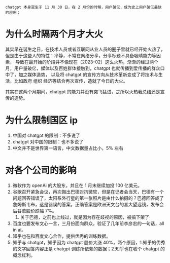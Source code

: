 `chatgpt 本身诞生于 11 月 30 日，在 2 月份的时候，用户破亿，成为史上用户破亿最快的应用；`

# 为什么时隔两个月才大火

其实早在诞生之日，在技术人员或者互联网从业人员的圈子里就已经开始火热了，但是由于这些人的特性：冷静，不常在网络分享，分享标题不具备吸睛能力等因素，
导致在最开始的阶段并不像现在（2023-02）这么火热，渐渐的经过两个月，用户量破亿，媒体以及百姓群体接触到，chatgpt 也就传播到爱传播的群众口中了，加之媒体造势， 以及将 chatgpt
的宣传方向从技术革新变成了将技术与生活，比如政府 组织 经济等结合再次宣传，造就了今日的大火。

其实在这两个月期间，chatgpt 的能力并没有突飞猛进，之所以火热我总结还是宣传的造势。

# 为什么限制国区 ip

1. 中国对 chatgpt 的限制：不多说了
2. chatgpt 对中国的限制：也不多说了
3. 中文并不是世界第一语言，中文数据量占比小，5% 左右

# 对各个公司的影响

1. 微软作为 openAi 的大股东，并且在 1 月末继续加投 100 亿美元。
2. 谷歌召开紧急会议，再次搬出巴德对抗微软，但是在记者会当天，巴德有一个问题回答错误了，太阳系外行星的第一张照片是由什么拍摄的？巴德回答成了詹姆斯韦布，这是错误的答案，正确答案是欧洲天文台的甚大望远镜，发布会后谷歌股价跌幅 7%。
    1. 关于巴德，之前也上线过，就是因为存在歧视的原因，被搞下架了
3. 百度也要发布文心一言，三月份面向群众，验证了几年前李彦宏的一句话，all in ai。
4. 知乎也在和百度文心合作，提供优秀的训练数据。
5. 知乎与 chatgpt，知乎因为 chatgpt 股价大涨 40%，两个原因，1.知乎的优秀的文字回答内容正是 chatgpt 训练所依赖的数据；2.知乎也在收个 chatgpt 的概念红利。